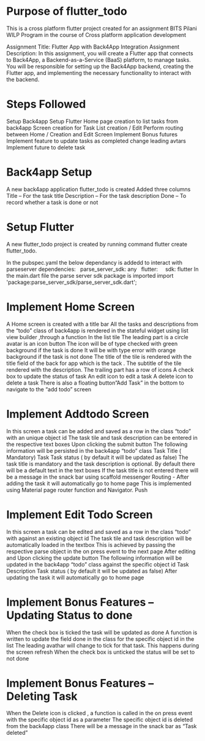# Purpose of flutter_todo

This is a cross platform flutter project created for an assignment BITS Pilani WILP Program in the course of Cross platform application development 

Assignment Title: 
Flutter App with Back4App Integration
Assignment Description:
In this assignment, you will create a Flutter app that connects to Back4App, a Backend-as-a-Service (BaaS) platform, to manage tasks. You will be responsible for setting up the Back4App backend, creating the Flutter app, and implementing the necessary functionality to interact with the backend.

# Steps Followed
Setup Back4app
Setup Flutter 
Home page creation to list tasks from back4app
Screen creation for Task List creation / Edit
Perform routing between Home / Creation and Edit Screen
Implement Bonus futures
Implement feature to update tasks as completed change leading avtars
Implement future to delete task 
# Back4app Setup
A new back4app application flutter_todo is created 
Added three columns 
Title – For the task title
Description – For the task description
Done – To record whether a task is done or not
# Setup Flutter
A new flutter_todo project is created by running command flutter create flutter_todo.

In the pubspec.yaml the below dependancy is addedd to interact with parseserver 
dependencies:
  parse_server_sdk: any
  flutter:
    sdk: flutter
In the main.dart file the parse server sdk package is imported
import 'package:parse_server_sdk/parse_server_sdk.dart'; 				
# Implement Home Screen
A Home screen is created with a title bar
All the tasks and descriptions from the “todo” class of back4app is rendered in the stateful widget using list view builder ,through a function
In the list tile
The leading part is a circle avatar is an icon button 
The icon will be of type checked with green background if the task is done 
It will be with type error with orange background if the task is not done
The title of the tile is rendered with the title field of the back for app which is the tack . 
The subtitle of the tile rendered with the description.
The trailing part has a row of icons 
A check box to update the status of task
An edit icon to edit a task
A delete icon to delete  a task
There is also a floating button”Add Task” in the bottom to navigate to the “add todo” screen
# Implement Addtodo Screen
In this screen a task can be added and saved as a row in the class “todo” with an unique object id
The task tile and task description can be entered in the respective text boxes
Upon clicking the submit button The following information will be persisted in the back4app “todo” class
Task Title ( Mandatory) 
Task 
Task status ( by default it will be updated as false)
The task title is mandatory and the task description is optional.
By default there will be a default text in the text boxes
If the task title is not entered there will be a message in the snack bar using scaffold messenger
Routing - After adding the task it will automatically go to home page
This is implemented using Material page router function and Navigator. Push				
# Implement Edit Todo Screen
In this screen a task can be edited and saved as a row in the class “todo” with against an existing object id
The task tile and task description will be automatically loaded in the textbox
This is achieved by passing the respective parse object in the on press event to the next page
After editing and Upon clicking the update button The following information will be updated in the back4app “todo” class against the specific object id
Task 
Description
Task status ( by default it will be updated as false)
After updating  the task it will automatically go to home page				
# Implement Bonus Features – Updating Status to done
When the check box is ticked the task will be updated as done 
A function is written to update the field done in the class for the specific object id in the list
The leading avathar will change to tick for that task. This happens during the screen refresh
When the check box is unticked the status will be set to not done
# Implement Bonus Features – Deleting Task
When the Delete icon is clicked , a function is called in the on press event with the specific object id as a parameter
The specific object id is deleted from the back4app class
There will be a message in the snack bar as “Task deleted”






